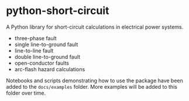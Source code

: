 # python-short-circuit

A Python library for short-circuit calculations in electrical power systems.

- three-phase fault
- single line-to-ground fault
- line-to-line fault
- double line-to-ground fault
- open-conductor faults
- arc-flash hazard calculations

Notebooks and scripts demonstrating how to use the package have been added to 
the `docs/examples` folder. More examples will be added to this folder over 
time.
